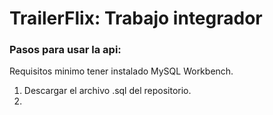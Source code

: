 # TrailerFlix: Trabajo integrador

### Pasos para usar la api:
Requisitos minimo tener instalado MySQL Workbench.
<ol>
    <li>Descargar el archivo .sql del repositorio.</li>
    <li></li>
</ol>